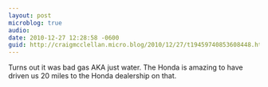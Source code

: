 ```yaml
---
layout: post
microblog: true
audio: 
date: 2010-12-27 12:28:58 -0600
guid: http://craigmcclellan.micro.blog/2010/12/27/t19459740853608448.html
---
```

Turns out it was bad gas AKA just water. The Honda is amazing to have driven us 20 miles to the Honda dealership on that.
